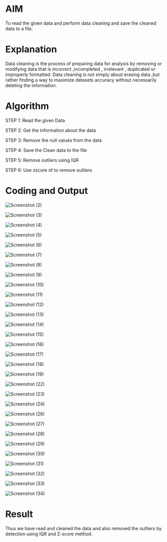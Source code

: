 # AIM
To read the given data and perform data cleaning and save the cleaned data to a file.

# Explanation
Data cleaning is the process of preparing data for analysis by removing or modifying data that is incorrect ,incompleted , irrelevant , duplicated or improperly formatted. Data cleaning is not simply about erasing data ,but rather finding a way to maximize datasets accuracy without necessarily deleting the information.

# Algorithm
STEP 1: Read the given Data

STEP 2: Get the information about the data

STEP 3: Remove the null values from the data

STEP 4: Save the Clean data to the file

STEP 5: Remove outliers using IQR

STEP 6: Use zscore of to remove outliers

# Coding and Output

![Screenshot (2)](https://github.com/user-attachments/assets/c52b8065-0126-4a66-a3c5-3ab69fe90c6e)

![Screenshot (3)](https://github.com/user-attachments/assets/3a96a68b-624a-43e1-9d6e-6d9f0fb855d1)

![Screenshot (4)](https://github.com/user-attachments/assets/766d6bcc-4742-4522-b3fa-a5308268cd8a)

![Screenshot (5)](https://github.com/user-attachments/assets/88a3d02c-e509-4417-bd22-e91acd879c9b)

![Screenshot (6)](https://github.com/user-attachments/assets/a1acb9eb-f42f-4cd3-8320-30cc21a0bc75)

![Screenshot (7)](https://github.com/user-attachments/assets/11fc23ee-4e53-43dc-b6c9-b24e031639e3)

![Screenshot (8)](https://github.com/user-attachments/assets/35b6485b-665b-4b5c-829c-88523316fb6f)

![Screenshot (9)](https://github.com/user-attachments/assets/cbeb1827-ce1c-48d1-b593-8d1f7f5d7363)

![Screenshot (10)](https://github.com/user-attachments/assets/c3c1eebc-b0c3-4242-857a-a1024cd80826)

![Screenshot (11)](https://github.com/user-attachments/assets/3245df72-05d0-4b64-a923-6d6e7a6fdf60)

![Screenshot (12)](https://github.com/user-attachments/assets/c1c19adb-1b4b-49c4-b44e-3302cb0af1b1)

![Screenshot (13)](https://github.com/user-attachments/assets/17bb2c17-4a8b-43ce-9c3e-c1b785fa59b2)

![Screenshot (14)](https://github.com/user-attachments/assets/38dde74e-3743-40b7-beec-d661a03b5234)

![Screenshot (15)](https://github.com/user-attachments/assets/be98cd62-5a3a-4fae-80b7-58ce1c4a249e)

![Screenshot (16)](https://github.com/user-attachments/assets/fc21725a-2716-42df-9c37-519c3ab137a2)

![Screenshot (17)](https://github.com/user-attachments/assets/c795de5e-f4a9-419a-84f9-f0c63dcd0653)

![Screenshot (18)](https://github.com/user-attachments/assets/c0197b3e-8b92-4b46-86aa-f770d24279eb)

![Screenshot (19)](https://github.com/user-attachments/assets/e75bf5fd-4afa-4ef9-bcf0-9149689d6567)

![Screenshot (22)](https://github.com/user-attachments/assets/db0b6ee9-e1b3-4940-973b-3f7861a5c278)

![Screenshot (23)](https://github.com/user-attachments/assets/2d945bb3-d562-4d37-a377-7934e181414a)

![Screenshot (24)](https://github.com/user-attachments/assets/2c68b35b-5c65-44a9-9e1f-072cbf6cac48)

![Screenshot (26)](https://github.com/user-attachments/assets/d1482757-09b0-4608-ac3e-9d163f46fc92)

![Screenshot (27)](https://github.com/user-attachments/assets/fc26f557-66bd-42f3-a1f9-6a8a1112ee37)

![Screenshot (28)](https://github.com/user-attachments/assets/a45c864a-7c1a-4b30-b61e-7649efcf05fe)

![Screenshot (29)](https://github.com/user-attachments/assets/d31a9a26-50ee-4473-b44c-c9c764f4178c)

![Screenshot (30)](https://github.com/user-attachments/assets/9460831f-87d4-46ea-9346-ae2da0dafe0e)

![Screenshot (31)](https://github.com/user-attachments/assets/743c2f4c-2d64-4a2b-ba55-e7bbdf525087)

![Screenshot (32)](https://github.com/user-attachments/assets/48c932a9-ebd3-4922-be96-14f79e676cef)

![Screenshot (33)](https://github.com/user-attachments/assets/9c726839-d802-45c6-a504-7c6ac5c11137)

![Screenshot (34)](https://github.com/user-attachments/assets/6bcdc3c1-2ae7-4c39-a65c-894cf7685f2c)



# Result

Thus we have read and cleaned the data and also removed the outliers by detection using IQR and Z-score method.
